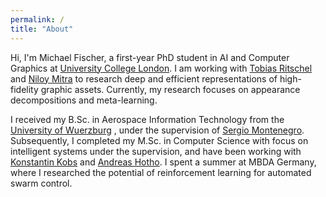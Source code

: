 ```yaml
---
permalink: /
title: "About"
---
```


Hi, I'm Michael Fischer, a first-year PhD student in AI and Computer Graphics at [University College London](https://www.ucl.ac.uk).
I am working with [Tobias Ritschel](http://www.homepages.ucl.ac.uk/~ucactri/) and [Niloy Mitra](http://www0.cs.ucl.ac.uk/staff/n.mitra/)
to research deep and efficient representations of high-fidelity graphic assets. 
Currently, my research focuses on appearance decompositions and meta-learning.

I received my B.Sc. in Aerospace Information Technology from the [University of Wuerzburg](https://www.uni-wuerzburg.de/startseite)
, under the supervision of [Sergio Montenegro](https://www.informatik.uni-wuerzburg.de/aerospaceinfo/mitarbeiter/montenegro).
Subsequently, I completed my M.Sc. in Computer Science with focus on intelligent systems under the supervision, and have 
been working with [Konstantin Kobs](https://www.informatik.uni-wuerzburg.de/datascience/staff/kobs) and [Andreas Hotho](https://www.informatik.uni-wuerzburg.de/datascience/staff/hotho). 
I spent a summer at MBDA Germany, where I researched the potential of reinforcement learning for 
automated swarm control.
